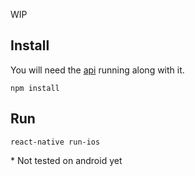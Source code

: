 WIP

## Install

You will need the [api](https://github.com/mpwassler/run-tracking-api) running along with it.

`npm install`

## Run

`react-native run-ios`

\* Not tested on android yet